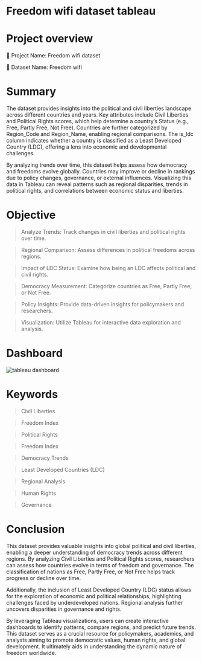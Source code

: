 # Freedom wifi dataset tableau   

# Project overview  

📌 Project Name:  Freedom wifi dataset   

📌 Dataset Name:  Freedom wifi 

# Summary 
The dataset provides insights into the political and civil liberties landscape across different countries and years. Key attributes include Civil Liberties and Political Rights scores, which help determine a country’s Status (e.g., Free, Partly Free, Not Free). Countries are further categorized by Region_Code and Region_Name, enabling regional comparisons. The is_ldc column indicates whether a country is classified as a Least Developed Country (LDC), offering a lens into economic and developmental challenges.

By analyzing trends over time, this dataset helps assess how democracy and freedoms evolve globally. Countries may improve or decline in rankings due to policy changes, governance, or external influences. Visualizing this data in Tableau can reveal patterns such as regional disparities, trends in political rights, and correlations between economic status and liberties.

# Objective 

 > Analyze Trends: Track changes in civil liberties and political rights over time.

 > Regional Comparison: Assess differences in political freedoms across regions.

 > Impact of LDC Status: Examine how being an LDC affects political and civil rights.

 > Democracy Measurement: Categorize countries as Free, Partly Free, or Not Free.

 > Policy Insights: Provide data-driven insights for policymakers and researchers.

 > Visualization: Utilize Tableau for interactive data exploration and analysis.

# Dashboard 
![tableau dashboard](https://github.com/user-attachments/assets/57f182a1-0a0d-4d00-aa7f-0c51c7b705b4)

# Keywords

> Civil Liberties

> Freedom Index

>  Political Rights

> Freedom Index
 
> Democracy Trends
 
> Least Developed Countries (LDC)

> Regional Analysis

> Human Rights

> Governance

# Conclusion
This dataset provides valuable insights into global political and civil liberties, enabling a deeper understanding of democracy trends across different regions. By analyzing Civil Liberties and Political Rights scores, researchers can assess how countries evolve in terms of freedom and governance. The classification of nations as Free, Partly Free, or Not Free helps track progress or decline over time.

Additionally, the inclusion of Least Developed Country (LDC) status allows for the exploration of economic and political relationships, highlighting challenges faced by underdeveloped nations. Regional analysis further uncovers disparities in governance and rights.

By leveraging Tableau visualizations, users can create interactive dashboards to identify patterns, compare regions, and predict future trends. This dataset serves as a crucial resource for policymakers, academics, and analysts aiming to promote democratic values, human rights, and global development. It ultimately aids in understanding the dynamic nature of freedom worldwide.













